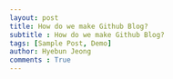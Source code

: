 ```yaml
---
layout: post
title: How do we make Github Blog?
subtitle : How do we make Github Blog? 
tags: [Sample Post, Demo]
author: Hyebun Jeong
comments : True
---
```



